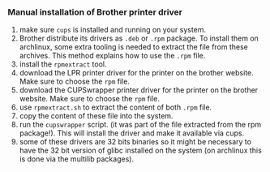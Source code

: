 ### Manual installation of Brother printer driver

1. make sure `cups` is installed and running on your system.
2. Brother distribute its drivers as `.deb` or `.rpm` package. To install them on archlinux, some extra tooling is needed to extract the file from these archives. This method explains how to use the `.rpm` file.
3. install the `rpmextract` tool.
4. download the LPR printer driver for the printer on the brother website. Make sure to choose the `rpm` file.
5. download the CUPSwrapper printer driver for the printer on the brother website. Make sure to choose the `rpm` file.
6. use `rpmextract.sh` to extract the content of both `.rpm` file.
7. copy the content of these file into the system.
8. run the `cupswrapper` script. (it was part of the file extracted from the rpm package!). This will install the driver and make it available via cups.
9. some of these drivers are 32 bits binaries so it might be necessary to have the 32 bit version of glibc installed on the system (on archlinux this is done via the multilib packages).

